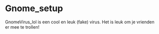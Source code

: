 # Gnome_setup
GnomeVirus_lol is een cool en leuk (fake) virus. 
Het is leuk om je vrienden er mee te trollen!

